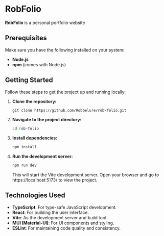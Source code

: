 # RobFolio

**RobFolio** is a personal portfolio website

## Prerequisites

Make sure you have the following installed on your system:

- **Node.js** 
- **npm** (comes with Node.js)

## Getting Started

Follow these steps to get the project up and running locally:

1. **Clone the repository:**

   ```bash
   git clone https://github.com/Robbelure/rob-folio.git
   
2. **Navigate to the project directory:**
   
   ```bash
   cd rob-folio

3. **Install dependencies:** 

   ```bash
   npm install

4. **Run the development server:**

   ```bash
   npm run dev
   ```

   This will start the Vite development server. Open your browser and go to https://localhost:5173/ to view the project.
   
## Technologies Used

- **TypeScript**: For type-safe JavaScript development.
- **React**: For building the user interface.
- **Vite**: As the development server and build tool.
- **MUI (Material-UI)**: For UI components and styling.
- **ESLint**: For maintaining code quality and consistency.
